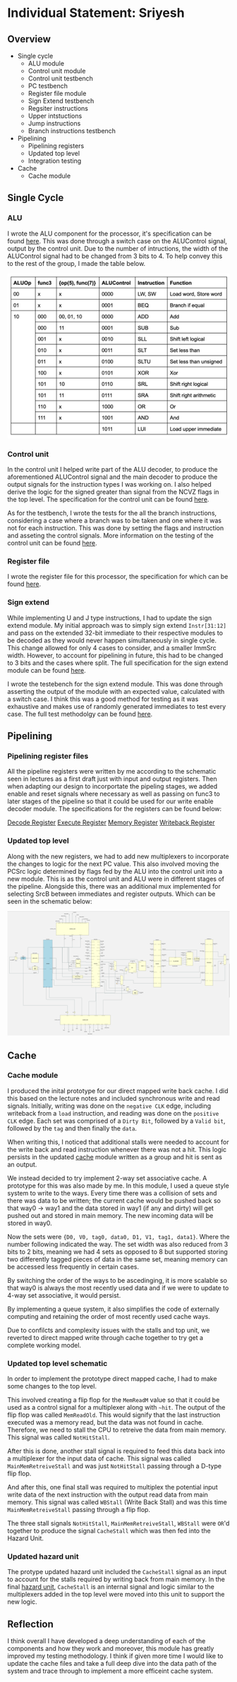 # Individual Statement: Sriyesh

## Overview 
- Single cycle 
    - ALU module
    - Control unit module 
    - Control unit testbench
    - PC testbench 
    - Register file module
    - Sign Extend testbench 
    - Regsiter instructions 
    - Upper intstuctions 
    - Jump instructions 
    - Branch instructions testbench 
- Pipelining 
    - Pipelining registers 
    - Updated top level 
    - Integration testing 
- Cache 
    - Cache module 


## Single Cycle 

### ALU 

I wrote the ALU component for the processor, it's specification can be found [here](/rtl/alu/readme.md). This was done through a switch case on the ALUControl signal, output by the control unit. Due to the number of intructions, the width of the ALUControl signal had to be changed from 3 bits to 4. To help convey this to the rest of the group, I made the table below. 

![](/images/ALU_decoder.png) 


### Control unit 

In the control unit I helped write part of the ALU decoder, to produce the aforementioned ALUControl signal and the main decoder to produce the output signals for the instruction types I was working on. I also helped derive the logic for the signed greater than signal from the NCVZ flags in the top level. The specification for the control unit can be found [here](/rtl/control_unit/readme.md). 

As for the testbench, I wrote the tests for the all the branch instructions, considering a case where a branch was to be taken and one where it was not for each instruction. This was done by setting the flags and instruction and asseting the control signals. More information on the testing of the control unit can be found [here](/testbench/control_unit/readme.md). 

### Register file

I wrote the register file for this processor, the specification for which can be found [here](/rtl/reg_file/readme.md). 

### Sign extend 

While implementing U and J type instructions, I had to update the sign extend module. My initial approach was to simply sign extend `Instr[31:12]` and pass on the extended 32-bit immediate to their respective modules to be decoded as they would never happen simultaneously in single cycle. This change allowed for only 4 cases to consider, and a smaller ImmSrc width. However, to account for pipelining in future, this had to be changed to 3 bits and the cases where split. The full specification for the sign extend module can be found [here](/rtl/sign_extend/readme.md). 

I wrote the testebench for the sign extend module. This was done through asserting the output of the module with an expected value, calculated with a switch case. I think this was a good method for testing as it was exhaustive and makes use of randomly generated immediates to test every case. The full test methodolgy can be found [here](/testbench/sign_extend/readme.md). 

## Pipelining 

### Pipelining register files 

All the pipeline registers were written by me according to the schematic seen in lectures as a first draft just with input and output registers. Then when adapting our design to incorportate the pipeling stages, we added enable and reset signals where necessary as well as passing on func3 to later stages of the pipeline so that it could be used for our write enable decoder module. The specifications for the registers can be found below: 

[Decode Register](/rtl/reg_file_d/)
[Execute Register](/rtl/reg_file_e/)
[Memory Register](/rtl/reg_file_m/)
[Writeback Register](/rtl/reg_file_w/)

### Updated top level 

Along with the new registers, we had to add new multiplexers to incorporate the changes to logic for the next PC value. This also involved moving the PCSrc logic determined by flags fed by the ALU into the control unit into a new module. This is as the control unit and ALU were in different stages of the pipeline. Alongside this, there was an additional mux implemented for selecting SrcB between immediates and register outputs. Which can be seen in the schematic below: 

![Pipeline Schematic](/images/pipelined_schematic.png)

## Cache

### Cache module 

I produced the inital prototype for our direct mapped write back cache. I did this based on the lecture notes and included synchronous write and read signals. Initially, writing was done on the `negative CLK` edge, including writeback from a `load` instruction, and reading was done on the `positive CLK` edge. Each set was comprised of a `Dirty Bit`, followed by a `Valid bit`, followed by the `tag` and then finally the `data`. 

When writing this, I noticed that additional stalls were needed to account for the write back and read instruction whenever there was not a hit. This logic persists in the updated [cache](/rtl/cache/) module written as a group and hit is sent as an output. 

We instead decided to try implement 2-way set associative cache. A prototype for this was also made by me. In this module, I used a queue style system to write to the ways. Every time there was a collision of sets and there was data to be written; the current cache would be pushed back so that way0 -> way1 and the data stored in way1 (if any and dirty) will get pushed out and stored in main memory. The new incoming data will be stored in way0. 

Now the sets were `{D0, V0, tag0, data0, D1, V1, tag1, data1}`. Where the number following indicated the way. The set width was also reduced from 3 bits to 2 bits, meaning we had 4 sets as opposed to 8 but supported storing two differently tagged pieces of data in the same set, meaning memory can be accessed less frequently in certain cases. 

By switching the order of the ways to be ascedinging, it is more scalable so that way0 is always the most recently used data and if we were to update to 4-way set associative, it would persist.

By implementing a queue system, it also simplifies the code of externally computing and retaining the order of most recently used cache ways. 

Due to confilcts and complexity issues with the stalls and top unit, we reverted to direct mapped write through cache together to try get a complete working model. 

### Updated top level schematic 

In order to implement the prototype direct mapped cache, I had to make some changes to the top level. 

This involved creating a flip flop for the `MemReadM` value so that it could be used as a control signal for a multiplexer along with `~hit`. The output of the flip flop was called `MemReadOld`. This would signify that the last instruction executed was a memory read, but the data was not found in cache. Therefore, we need to stall the CPU to retreive the data from main memory. This signal was called `NotHitStall`. 

After this is done, another stall signal is required to feed this data back into a multiplexer for the input data of cache. This signal was called `MainMemRetreiveStall` and was just `NotHitStall` passing through a D-type flip flop. 

And after this, one final stall was required to multiplex the potential input write data of the next instruction with the output read data from main memory. This signal was called `WBStall` (Write Back Stall) and was this time `MainMemRetreiveStall` passing through a flip flop. 

The three stall signals `NotHitStall`, `MainMemRetreiveStall`, `WBStall` were `OR`'d together to produce the signal `CacheStall` which was then fed into the Hazard Unit. 


### Updated hazard unit 

The protype updated hazard unit included the `CacheStall` signal as an input to account for the stalls required by writing back from main memory. In the final [hazard unit](/rtl/hazard_unit/), `CacheStall` is an internal signal and logic similar to the multiplexers added in the top level were moved into this unit to support the new logic. 

## Reflection

I think overall I have developed a deep understanding of each of the components and how they work and moreover, this module has greatly improved my testing methodology. I think if given more time I would like to update the cache files and take a full deep dive into the data path of the system and trace through to implement a more efficeint cache system. 